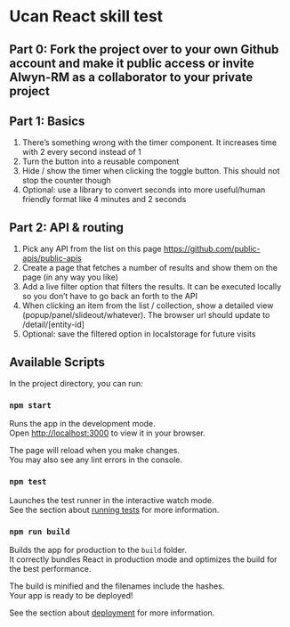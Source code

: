 # Ucan React skill test

## Part 0: Fork the project over to your own Github account and make it public access or invite Alwyn-RM as a collaborator to your private project

## Part 1: Basics

1. There’s something wrong with the timer component. It increases time with 2 every second instead of 1
2. Turn the button into a reusable component
3. Hide / show the timer when clicking the toggle button. This should not stop the counter though
4. Optional: use a library to convert seconds into more useful/human friendly format like 4 minutes and 2 seconds

## Part 2: API & routing

1. Pick any API from the list on this page https://github.com/public-apis/public-apis
2. Create a page that fetches a number of results and show them on the page (in any way you like)
3. Add a live filter option that filters the results. It can be executed locally so you don’t have to go back an forth to the API
4. When clicking an item from the list / collection, show a detailed view (popup/panel/slideout/whatever). The browser url should update to /detail/[entity-id]
5. Optional: save the filtered option in localstorage for future visits

## Available Scripts

In the project directory, you can run:

### `npm start`

Runs the app in the development mode.\
Open [http://localhost:3000](http://localhost:3000) to view it in your browser.

The page will reload when you make changes.\
You may also see any lint errors in the console.

### `npm test`

Launches the test runner in the interactive watch mode.\
See the section about [running tests](https://facebook.github.io/create-react-app/docs/running-tests) for more information.

### `npm run build`

Builds the app for production to the `build` folder.\
It correctly bundles React in production mode and optimizes the build for the best performance.

The build is minified and the filenames include the hashes.\
Your app is ready to be deployed!

See the section about [deployment](https://facebook.github.io/create-react-app/docs/deployment) for more information.
